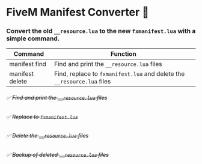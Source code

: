 # FiveM Manifest Converter 🔁
### Convert the old `__resource.lua` to the new `fxmanifest.lua` with a simple command.

Command | Function
------------ | -------------
manifest find | Find and print the `__resource.lua` files
manifest delete | Find, replace to `fxmanifest.lua` and delete the `__resource.lua` files

###### ✅ ~~Find and print the `__resource.lua` files~~
###### ✅ ~~Replace to `fxmanifest.lua`~~
###### ✅ ~~Delete the `__resource.lua` files~~
###### ✅ ~~Backup of deleted `__resource.lua` files~~
